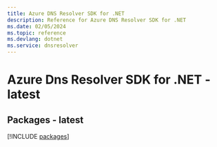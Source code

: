 ```yaml
---
title: Azure DNS Resolver SDK for .NET
description: Reference for Azure DNS Resolver SDK for .NET
ms.date: 02/05/2024
ms.topic: reference
ms.devlang: dotnet
ms.service: dnsresolver
---
```

# Azure Dns Resolver SDK for .NET - latest
## Packages - latest
[!INCLUDE [packages](dns-resolver-index.md)]